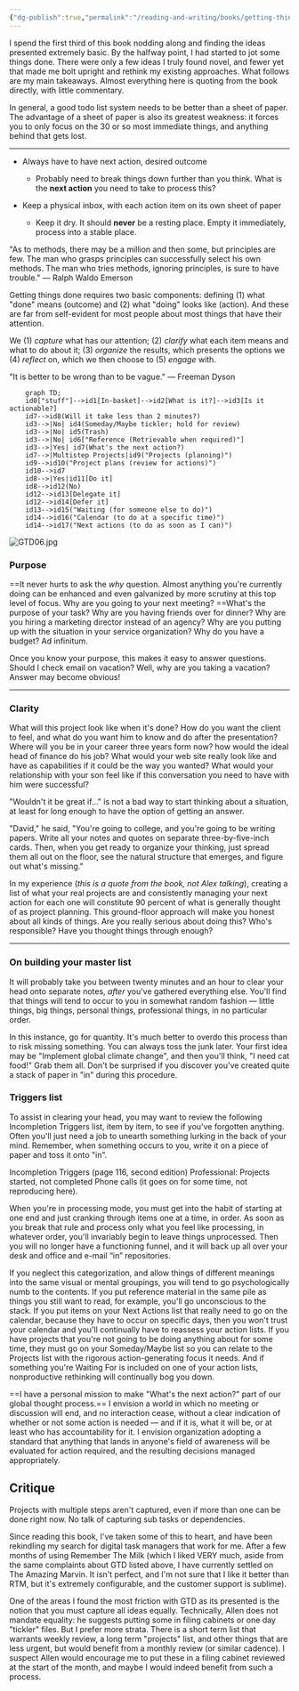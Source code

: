 ```yaml
---
{"dg-publish":true,"permalink":"/reading-and-writing/books/getting-things-done/","tags":["books","productivity"],"noteIcon":3}
---
```




I spend the first third of this book nodding along and finding the ideas presented extremely basic. By the halfway point, I had started to jot some things done. There were only a few ideas I truly found novel, and fewer yet that made me bolt upright and rethink my existing approaches. What follows are my main takeaways. Almost everything here is quoting from the book directly, with little commentary.

In general, a good todo list system needs to be better than a sheet of paper. The advantage of a sheet of paper is also its greatest weakness: it forces you to only focus on the 30 or so most immediate things, and anything behind that gets lost.

---

* Always have to have next action, desired outcome
	* Probably need to break things down further than you think. What is the **next action** you need to take to process this?

* Keep a physical inbox, with each action item on its own sheet of paper
	* Keep it dry. It should **never** be a resting place. Empty it immediately, process into a stable place.

"As to methods, there may be a million and then some, but principles are few. The man who grasps principles can successfully select his own methods. The man who tries methods, ignoring principles, is sure to have trouble." — Ralph Waldo Emerson

Getting things done requires two basic components: defining (1) what "done" means (outcome) and (2) what "doing" looks like (action). And these are far from self-evident for most people about most things that have their attention.

We (1) *capture* what has our attention; (2) *clarify* what each item means and what to do about it; (3) *organize* the results, which presents the options we (4) *reflect* on, which we then choose to (5) *engage* with.

"It is better to be wrong than to be vague." — Freeman Dyson

```mermaid
	graph TD;
	id0["stuff"]-->id1[In-basket]-->id2[What is it?]-->id3[Is it actionable?]
	id7-->id8(Will it take less than 2 minutes?)
	id3-->|No| id4(Someday/Maybe tickler; hold for review)
	id3-->|No| id5(Trash)
	id3-->|No| id6["Reference (Retrievable when required)"]
	id3-->|Yes| id7(What's the next action?)
	id7-->|Multistep Projects|id9("Projects (planning)")
	id9-->id10("Project plans (review for actions)")
	id10-->id7
	id8-->|Yes|id11[Do it]
	id8-->id12(No)
	id12-->id13[Delegate it]
	id12-->id14[Defer it]
	id13-->id15("Waiting (for someone else to do)")
	id14-->id16("Calendar (to do at a specific time)")
	id14-->id17("Next actions (to do as soon as I can)")

```

![GTD06.jpg](/img/user/img/img_books/GTD/GTD06.jpg)

### Purpose
==It never hurts to ask the *why* question. Almost anything you're currently doing can be enhanced and even galvanized by more scrutiny at this top level of focus. Why are you going to your next meeting? ==What's the purpose of your task? Why are you having friends over for dinner? Why are you hiring a marketing director instead of an agency? Why are you putting up with the situation in your service organization? Why do you have a budget? Ad infinitum.

Once you know your purpose, this makes it easy to answer questions. Should I check email on vacation? Well, why are you taking a vacation? Answer may become obvious!

---
### Clarity
What will this project look like when it's done? How do you want the client to feel, and what do you want him to know and do after the presentation? Where will you be in your career three years form now? how would the ideal head of finance do his job? What would your web site really look like and have as capabilities if it could be the way you wanted? What would your relationship with your son feel like if this conversation you need to have with him were successful?

"Wouldn't it be great if..." is not a bad way to start thinking about a situation, at least for long enough to have the option of getting an answer.

"David," he said, "You're going to college, and you're going to be writing papers. Write all your notes and quotes on separate three-by-five-inch cards. Then, when you get ready to organize your thinking, just spread them all out on the floor, see the natural structure that emerges, and figure out what's missing."

In my experience (*this is a quote from the book, not Alex talking*), creating a list of what your real projects are and consistently managing your next action for each one will constitute 90 percent of what is generally thought of as project planning. This ground-floor approach will make you honest about all kinds of things. Are you really serious about doing this? Who's responsible? Have you thought things through enough?

---
### On building your master list

It will probably take you between twenty minutes and an hour to clear your head onto separate notes, *after* you've gathered everything else. You'll find that things will tend to occur to you in somewhat random fashion — little things, big things, personal things, professional things, in no particular order.

In this instance, go for quantity. It's much better to overdo this process than to risk missing something. You can always toss the junk later. Your first idea may be "Implement global climate change", and then you'll think, "I need cat food!" Grab them all. Don't be surprised if you discover you've created quite a stack of paper in "in" during this procedure.

### Triggers list
To assist in clearing your head, you may want to review the following Incompletion Triggers list, item by item, to see if you've forgotten anything. Often you'll just need a job to unearth something lurking in the back of your mind. Remember, when something occurs to you, write it on a piece of paper and toss it onto "in".

Incompletion Triggers (page 116, second edition)
Professional: 
Projects started, not completed
Phone calls
(it goes on for some time, not reproducing here).

When you're in processing mode, you must get into the habit of starting at one end and just cranking through items one at a time, in order. As soon as you break that rule and process only what you feel like processing, in whatever order, you'll invariably begin to leave things unprocessed. Then you will no longer have a functioning funnel, and it will back up all over your desk and office and e-mail “in” repositories.

If you neglect this categorization, and allow things of different meanings into the same visual or mental groupings, you will tend to go psychologically numb to the contents. If you put reference material in the same pile as things you still want to read, for example, you'll go unconscious to the stack. If you put items on your Next Actions list that really need to go on the calendar, because they have to occur on specific days, then you won't trust your calendar and you'll continually have to reassess your action lists. If you have projects that you're not going to be doing anything about for some time, they must go on your Someday/Maybe list so you can relate to the Projects list with the rigorous action-generating focus it needs. And if something you're Waiting For is included on one of your action lists, nonproductive rethinking will continually bog you down.

==I have a personal mission to make "What's the next action?" part of our global thought process.== I envision a world in which no meeting or discussion will end, and no interaction cease, without a clear indication of whether or not some action is needed — and if it is, what it will be, or at least who has accountability for it. I envision organization adopting a standard that anything that lands in anyone's field of awareness will be evaluated for action required, and the resulting decisions managed appropriately. 


## Critique
Projects with multiple steps aren't captured, even if more than one can be done right now. No talk of capturing sub tasks or dependencies.

Since reading this book, I've taken some of this to heart, and have been rekindling my search for digital task managers that work for me. After a few months of using Remember The Milk (which I liked VERY much, aside from the same complaints about GTD listed above, I have currently settled on The Amazing Marvin. It isn't perfect, and I'm not sure that I like it better than RTM, but it's extremely configurable, and the customer support is sublime).

One of the areas I found the most friction with GTD as its presented is the notion that you must capture all ideas equally. Technically, Allen does not mandate equality: he suggests putting some in filing cabinets or one day "tickler" files. But I prefer more strata. There is a short term list that warrants weekly review, a long term "projects" list, and other things that are less urgent, but would benefit from a monthly review (or similar cadence). I suspect Allen would encourage me to put these in a filing cabinet reviewed at the start of the month, and maybe I would indeed benefit from such a process.